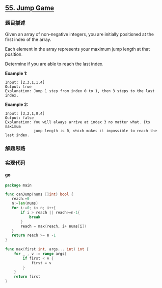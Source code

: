 ## [55. Jump Game](https://leetcode.com/problems/jump-game/)

### 题目描述
Given an array of non-negative integers, you are initially positioned at the first index of the array.

Each element in the array represents your maximum jump length at that position.

Determine if you are able to reach the last index.

**Example 1:**
```
Input: [2,3,1,1,4]
Output: true
Explanation: Jump 1 step from index 0 to 1, then 3 steps to the last index.
```
**Example 2:**
```
Input: [3,2,1,0,4]
Output: false
Explanation: You will always arrive at index 3 no matter what. Its maximum
             jump length is 0, which makes it impossible to reach the last index.
```
### 解题思路



### 实现代码

#### go
```go
package main

func canJump(nums []int) bool {
   reach:=0
   n:=len(nums)
   for i:=0; i< n; i++{
       if i > reach || reach>=n-1{
           break
       }
       reach = max(reach, i+ nums[i])
   }
   return reach >= n -1
}
 
func max(first int, args... int) int {
    for _ , v := range args{
        if first < v {
            first = v
        }
    }
    return first
}
```